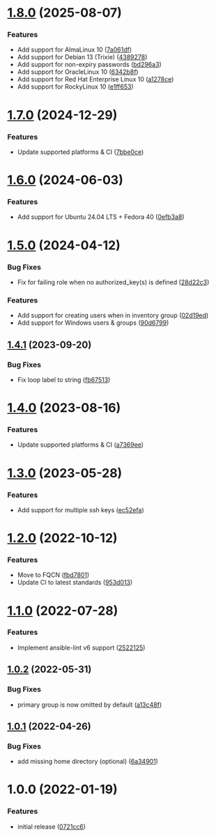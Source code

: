 # [1.8.0](https://github.com/de-it-krachten/ansible-role-users/compare/v1.7.0...v1.8.0) (2025-08-07)


### Features

* Add support for AlmaLinux 10 ([7a061df](https://github.com/de-it-krachten/ansible-role-users/commit/7a061dfe7313e3f3ca01ac00e75fc73cd3211009))
* Add support for Debian 13 (Trixie) ([4389278](https://github.com/de-it-krachten/ansible-role-users/commit/4389278aa0d214773c08f1ec7fd9b7a4138380dd))
* Add support for non-expiry passwords ([bd296a3](https://github.com/de-it-krachten/ansible-role-users/commit/bd296a3df01b65bbd14e0cf273b8e3f33effd9a7))
* Add support for OracleLinux 10 ([6342b8f](https://github.com/de-it-krachten/ansible-role-users/commit/6342b8f20086d02d52ed3e5bbac48f48db3185a8))
* Add support for Red Hat Enterprise Linux 10 ([a1278ce](https://github.com/de-it-krachten/ansible-role-users/commit/a1278ce09d5d405bd7ebecd88437885bb41ff8e4))
* Add support for RockyLinux 10 ([e1ff653](https://github.com/de-it-krachten/ansible-role-users/commit/e1ff65369446d03a85490acc050e180481dd9b22))

# [1.7.0](https://github.com/de-it-krachten/ansible-role-users/compare/v1.6.0...v1.7.0) (2024-12-29)


### Features

* Update supported platforms & CI ([7bbe0ce](https://github.com/de-it-krachten/ansible-role-users/commit/7bbe0ce88dd691be7c9f2c6aacc398b14b5ab332))

# [1.6.0](https://github.com/de-it-krachten/ansible-role-users/compare/v1.5.0...v1.6.0) (2024-06-03)


### Features

* Add support for Ubuntu 24.04 LTS + Fedora 40 ([0efb3a8](https://github.com/de-it-krachten/ansible-role-users/commit/0efb3a8e1605b131f6e4225012e40c475e6fb734))

# [1.5.0](https://github.com/de-it-krachten/ansible-role-users/compare/v1.4.1...v1.5.0) (2024-04-12)


### Bug Fixes

* Fix for failing role when no authorized_key(s) is defined ([28d22c3](https://github.com/de-it-krachten/ansible-role-users/commit/28d22c34892ca62e77db3ffe08a17698159e0c4b))


### Features

* Add support for creating users when in inventory group ([02d19ed](https://github.com/de-it-krachten/ansible-role-users/commit/02d19ede1b6aad78bce4377bb536c2417709a79a))
* Add support for Windows users & groups ([90d6799](https://github.com/de-it-krachten/ansible-role-users/commit/90d6799602e7053efb29b01854c02cc9353f0563))

## [1.4.1](https://github.com/de-it-krachten/ansible-role-users/compare/v1.4.0...v1.4.1) (2023-09-20)


### Bug Fixes

* Fix loop label to string ([fb67513](https://github.com/de-it-krachten/ansible-role-users/commit/fb675130a79aaca5d4122070e66a7d3cc683824b))

# [1.4.0](https://github.com/de-it-krachten/ansible-role-users/compare/v1.3.0...v1.4.0) (2023-08-16)


### Features

* Update supported platforms & CI ([a7369ee](https://github.com/de-it-krachten/ansible-role-users/commit/a7369eed728f8c84c23245d20b93dc6c0e94432d))

# [1.3.0](https://github.com/de-it-krachten/ansible-role-users/compare/v1.2.0...v1.3.0) (2023-05-28)


### Features

* Add support for multiple ssh keys ([ec52efa](https://github.com/de-it-krachten/ansible-role-users/commit/ec52efa99720a4af43a0b417419586616f809a60))

# [1.2.0](https://github.com/de-it-krachten/ansible-role-users/compare/v1.1.0...v1.2.0) (2022-10-12)


### Features

* Move to FQCN ([fbd7801](https://github.com/de-it-krachten/ansible-role-users/commit/fbd780131599b6030d60bcc3dd75821c838f5a20))
* Update CI to latest standards ([953d013](https://github.com/de-it-krachten/ansible-role-users/commit/953d01314077da61e0cd3b963bc4d801e25fcab1))

# [1.1.0](https://github.com/de-it-krachten/ansible-role-users/compare/v1.0.2...v1.1.0) (2022-07-28)


### Features

* Implement ansible-lint v6 support ([2522125](https://github.com/de-it-krachten/ansible-role-users/commit/252212529662770fce1dc30ccf96d5292911f1be))

## [1.0.2](https://github.com/de-it-krachten/ansible-role-users/compare/v1.0.1...v1.0.2) (2022-05-31)


### Bug Fixes

* primary group is now omitted by default ([a13c48f](https://github.com/de-it-krachten/ansible-role-users/commit/a13c48f29f1a27b92cf08bd28ab478eba8c8b5d0))

## [1.0.1](https://github.com/de-it-krachten/ansible-role-users/compare/v1.0.0...v1.0.1) (2022-04-26)


### Bug Fixes

* add missing home directory (optional) ([6a34901](https://github.com/de-it-krachten/ansible-role-users/commit/6a34901046b3e1ee07e47ce79448640f80451d97))

# 1.0.0 (2022-01-19)


### Features

* initial release ([0721cc6](https://github.com/de-it-krachten/ansible-role-users/commit/0721cc6ed4e49fe2e246b1126d9daccd00190ca6))
